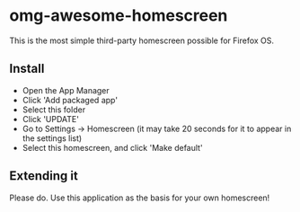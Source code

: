 # omg-awesome-homescreen

This is the most simple third-party homescreen possible for Firefox OS.

## Install

* Open the App Manager
* Click 'Add packaged app'
* Select this folder
* Click 'UPDATE'
* Go to Settings -> Homescreen (it may take 20 seconds for it to appear in the settings list)
* Select this homescreen, and click 'Make default'

## Extending it

Please do. Use this application as the basis for your own homescreen!
